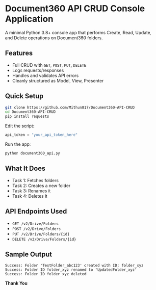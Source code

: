 # Document360 API CRUD Console Application

A minimal Python 3.8+ console app that performs Create, Read, Update, and Delete operations on Document360 folders.

## Features

* Full CRUD with `GET`, `POST`, `PUT`, `DELETE`
* Logs requests/responses
* Handles and validates API errors
* Cleanly structured as Model, View, Presenter

## Quick Setup

```bash
git clone https://github.com/Mithun017/Document360-API-CRUD
cd Document360-API-CRUD
pip install requests
```

Edit the script:

```python
api_token = "your_api_token_here"
```

Run the app:

```bash
python document360_api.py
```

## What It Does

* Task 1: Fetches folders
* Task 2: Creates a new folder
* Task 3: Renames it
* Task 4: Deletes it

## API Endpoints Used

* `GET /v2/Drive/Folders`
* `POST /v2/Drive/Folders`
* `PUT /v2/Drive/Folders/{id}`
* `DELETE /v2/Drive/Folders/{id}`

## Sample Output

```
Success: Folder 'TestFolder_abc123' created with ID: folder_xyz
Success: Folder ID folder_xyz renamed to 'UpdatedFolder_xyz'
Success: Folder ID folder_xyz deleted
```

**Thank You**
